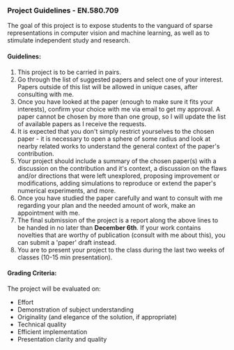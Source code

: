 ### Project Guidelines - EN.580.709

The goal of this project is to expose students to the vanguard of sparse representations in computer vision and machine learning,  as well as to stimulate independent study and research.

#### Guidelines:
1. This project is to be carried in pairs.
2. Go through the list of suggested papers and select one of your interest. Papers outside of this list will be allowed in unique cases, after consulting with me.
3. Once you have looked at the paper (enough to make sure it fits your interests), confirm your choice with me via email to get my approval. A paper cannot be chosen by more than one group, so I will update the list of available papers as I receive the requests.
4. It is expected that you don't simply restrict yourselves to the chosen paper - it is necessary to open a sphere of some radius and look at nearby related works to understand the general context of the paper's contribution.
5. Your project should include a summary of the chosen paper(s) with a discussion on the contribution and it's context, a discussion on the flaws and/or directions that were left unexplored, proposing improvement or modifications, adding simulations to reproduce or extend the paper's numerical experiments, and more.
6. Once you have studied the paper carefully and want to consult with me regarding your plan and the needed amount of work, make an appointment with me.
7. The final submission of the project is a report along the above lines to be handed in no later than **December 6th**. If your work contains novelties that are worthy of publication (consult with me about this), you can submit a 'paper' draft instead.
8. You are to present your project to the class during the last two weeks of classes (10-15 min presentation). 

#### Grading Criteria:
The project will be evaluated on:
* Effort
* Demonstration of subject understanding
* Originality (and elegance of the solution, if appropriate)
* Technical quality
* Efficient implementation
* Presentation clarity and quality
